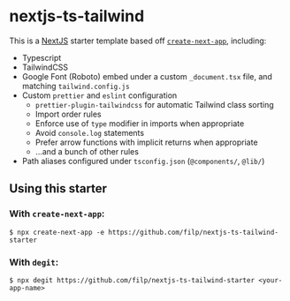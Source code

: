 # nextjs-ts-tailwind

This is a [NextJS](https://nextjs.org/) starter template based off [`create-next-app`](https://nextjs.org/docs/api-reference/create-next-app), including:

- Typescript
- TailwindCSS
- Google Font (Roboto) embed under a custom `_document.tsx` file, and matching `tailwind.config.js`
- Custom `prettier` and `eslint` configuration
  - `prettier-plugin-tailwindcss` for automatic Tailwind class sorting
  - Import order rules
  - Enforce use of `type` modifier in imports when appropriate
  - Avoid `console.log` statements
  - Prefer arrow functions with implicit returns when appropriate
  - ...and a bunch of other rules
- Path aliases configured under `tsconfig.json` (`@components/`, `@lib/`)

## Using this starter

### With `create-next-app`:

```shell
$ npx create-next-app -e https://github.com/filp/nextjs-ts-tailwind-starter
```

### With `degit`:

```shell
$ npx degit https://github.com/filp/nextjs-ts-tailwind-starter <your-app-name>
```
